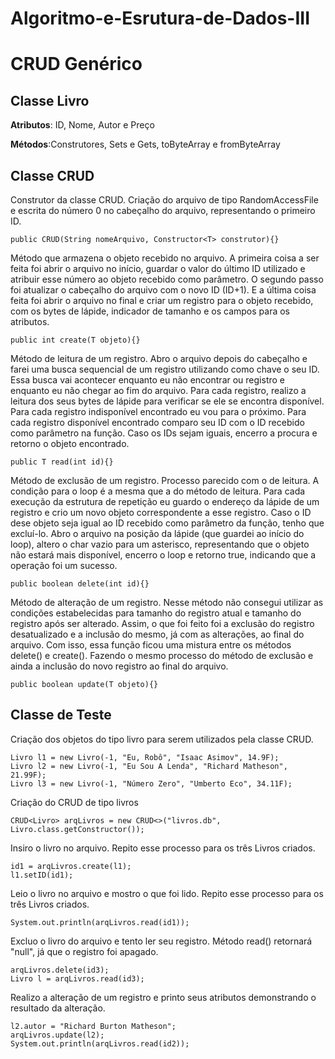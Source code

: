 # Algoritmo-e-Esrutura-de-Dados-III
# CRUD Genérico

## Classe Livro
**Atributos**: ID, Nome, Autor e Preço   
           
**Métodos**:Construtores, Sets e Gets, toByteArray e fromByteArray

## Classe CRUD
Construtor da classe CRUD. Criação do arquivo de tipo RandomAccessFile e escrita do número 0 no cabeçalho do arquivo, representando o primeiro ID. 
```
public CRUD(String nomeArquivo, Constructor<T> construtor){}
```
Método que armazena o objeto recebido no arquivo. A primeira coisa a ser feita foi abrir o arquivo no início, guardar o valor do último ID utilizado e atribuir esse número ao objeto recebido como parâmetro. O segundo passo foi atualizar o cabeçalho do arquivo com o novo ID (ID+1). E a última coisa feita foi abrir o arquivo no final e criar um registro para o objeto recebido, com os bytes de lápide, indicador de tamanho e os campos para os atributos.
```
public int create(T objeto){}
```
Método de leitura de um registro. Abro o arquivo depois do cabeçalho e farei uma busca sequencial de um registro utilizando como chave o seu ID. Essa busca vai acontecer enquanto eu não encontrar ou registro e enquanto eu não chegar ao fim do arquivo. Para cada registro, realizo a leitura dos seus bytes de lápide para verificar se ele se encontra disponível. Para cada registro indisponível encontrado eu vou para o próximo. Para cada registro disponível encontrado comparo seu ID com o ID recebido como parâmetro na função. Caso os IDs sejam iguais, encerro a procura e retorno o objeto encontrado.
```
public T read(int id){}
```
Método de exclusão de um registro. Processo parecido com o de leitura. A condição para o loop é a mesma que a do método de leitura. Para cada execução da estrutura de repetição eu guardo o endereço da lápide de um registro e crio um novo objeto correspondente a esse registro. Caso o ID dese objeto seja igual ao ID recebido como parâmetro da função, tenho que excluí-lo. Abro o arquivo na posição da lápide (que guardei ao início do loop), altero o char vazio para um asterisco, representando que o objeto não estará mais disponível, encerro o loop e retorno true, indicando que a operação foi um sucesso.
```
public boolean delete(int id){}
```
Método de alteração de um registro. Nesse método não consegui utilizar as condições estabelecidas para  tamanho do registro atual e tamanho do registro após ser alterado. Assim, o que foi feito foi a exclusão do registro desatualizado e a inclusão do mesmo, já com as alterações, ao final do arquivo. Com isso, essa função ficou uma mistura entre os métodos delete() e create(). Fazendo o mesmo processo do método de exclusão e ainda a inclusão do novo registro ao final do arquivo.
```
public boolean update(T objeto){}
```

## Classe de Teste
Criação dos objetos do tipo livro para serem utilizados pela classe CRUD.
```
Livro l1 = new Livro(-1, "Eu, Robô", "Isaac Asimov", 14.9F);
Livro l2 = new Livro(-1, "Eu Sou A Lenda", "Richard Matheson", 21.99F);
Livro l3 = new Livro(-1, "Número Zero", "Umberto Eco", 34.11F);
```
Criação do CRUD de tipo livros
```
CRUD<Livro> arqLivros = new CRUD<>("livros.db", Livro.class.getConstructor());
```
Insiro o livro no arquivo. Repito esse processo para os três Livros criados.
```
id1 = arqLivros.create(l1); 
l1.setID(id1);
```
Leio o livro no arquivo e mostro o que foi lido. Repito esse processo para os três Livros criados.
```
System.out.println(arqLivros.read(id1));
```
Excluo o livro do arquivo e tento ler seu registro. Método read() retornará "null", já que o registro foi apagado.
```
arqLivros.delete(id3);
Livro l = arqLivros.read(id3);
```
Realizo a alteração de um registro e printo seus atributos demonstrando o resultado da alteração.
```
l2.autor = "Richard Burton Matheson";
arqLivros.update(l2);
System.out.println(arqLivros.read(id2));
```
